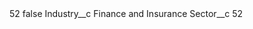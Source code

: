 <?xml version="1.0" encoding="UTF-8"?>
<CustomMetadata xmlns="http://soap.sforce.com/2006/04/metadata" xmlns:xsi="http://www.w3.org/2001/XMLSchema-instance" xmlns:xsd="http://www.w3.org/2001/XMLSchema">
    <label>52</label>
    <protected>false</protected>
    <values>
        <field>Industry__c</field>
        <value xsi:type="xsd:string">Finance and Insurance</value>
    </values>
    <values>
        <field>Sector__c</field>
        <value xsi:type="xsd:string">52</value>
    </values>
</CustomMetadata>
